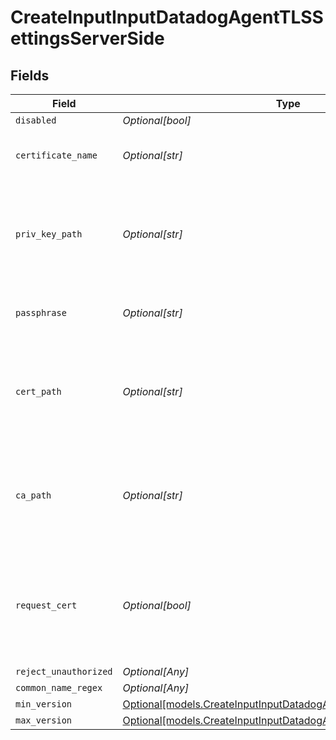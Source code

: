 # CreateInputInputDatadogAgentTLSSettingsServerSide


## Fields

| Field                                                                                                                        | Type                                                                                                                         | Required                                                                                                                     | Description                                                                                                                  |
| ---------------------------------------------------------------------------------------------------------------------------- | ---------------------------------------------------------------------------------------------------------------------------- | ---------------------------------------------------------------------------------------------------------------------------- | ---------------------------------------------------------------------------------------------------------------------------- |
| `disabled`                                                                                                                   | *Optional[bool]*                                                                                                             | :heavy_minus_sign:                                                                                                           | N/A                                                                                                                          |
| `certificate_name`                                                                                                           | *Optional[str]*                                                                                                              | :heavy_minus_sign:                                                                                                           | The name of the predefined certificate                                                                                       |
| `priv_key_path`                                                                                                              | *Optional[str]*                                                                                                              | :heavy_minus_sign:                                                                                                           | Path on server containing the private key to use. PEM format. Can reference $ENV_VARS.                                       |
| `passphrase`                                                                                                                 | *Optional[str]*                                                                                                              | :heavy_minus_sign:                                                                                                           | Passphrase to use to decrypt private key                                                                                     |
| `cert_path`                                                                                                                  | *Optional[str]*                                                                                                              | :heavy_minus_sign:                                                                                                           | Path on server containing certificates to use. PEM format. Can reference $ENV_VARS.                                          |
| `ca_path`                                                                                                                    | *Optional[str]*                                                                                                              | :heavy_minus_sign:                                                                                                           | Path on server containing CA certificates to use. PEM format. Can reference $ENV_VARS.                                       |
| `request_cert`                                                                                                               | *Optional[bool]*                                                                                                             | :heavy_minus_sign:                                                                                                           | Require clients to present their certificates. Used to perform client authentication using SSL certs.                        |
| `reject_unauthorized`                                                                                                        | *Optional[Any]*                                                                                                              | :heavy_minus_sign:                                                                                                           | N/A                                                                                                                          |
| `common_name_regex`                                                                                                          | *Optional[Any]*                                                                                                              | :heavy_minus_sign:                                                                                                           | N/A                                                                                                                          |
| `min_version`                                                                                                                | [Optional[models.CreateInputInputDatadogAgentMinimumTLSVersion]](../models/createinputinputdatadogagentminimumtlsversion.md) | :heavy_minus_sign:                                                                                                           | N/A                                                                                                                          |
| `max_version`                                                                                                                | [Optional[models.CreateInputInputDatadogAgentMaximumTLSVersion]](../models/createinputinputdatadogagentmaximumtlsversion.md) | :heavy_minus_sign:                                                                                                           | N/A                                                                                                                          |